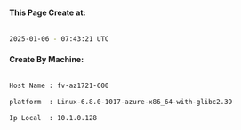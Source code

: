 
   
#### This Page Create at:

```bash

2025-01-06 - 07:43:21 UTC

```

#### Create By Machine:

```bash

Host Name : fv-az1721-600

platform  : Linux-6.8.0-1017-azure-x86_64-with-glibc2.39

Ip Local  : 10.1.0.128

```

